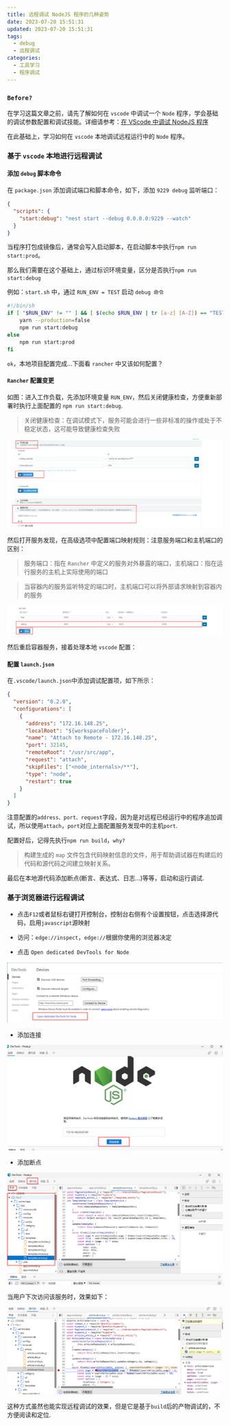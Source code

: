 ```yaml
---
title: 远程调试 NodeJS 程序的几种姿势
date: 2023-07-20 15:51:31
updated: 2023-07-20 15:51:31
tags:
  - debug
  - 远程调试
categories:
  - 工具学习
  - 程序调试
---
```


### `Before?`

在学习这篇文章之前，请先了解如何在 `vscode` 中调试一个 `Node` 程序，学会基础的调试参数配置和调试技能。详细请参考：[在 VScode 中调试 NodeJS 程序](/share/vscode-debug)

在此基础上，学习如何在 `vscode` 本地调试远程运行中的 `Node` 程序。

<!-- more -->

### 基于 `vscode` 本地进行远程调试

#### 添加 `debug` 脚本命令

在 `package.json` 添加调试端口和脚本命令，如下，添加 `9229 debug` 监听端口：

```json
{
  "scripts": {
    "start:debug": "nest start --debug 0.0.0.0:9229 --watch"
  }
}
```

当程序打包成镜像后，通常会写入启动脚本，在启动脚本中执行`npm run start:prod`。

那么我们需要在这个基础上，通过标识环境变量，区分是否执行`npm run start:debug`

例如：`start.sh` 中，通过 `RUN_ENV = TEST` 启动 `debug 命令`

```sh
#!/bin/sh
if [ "$RUN_ENV" != "" ] && [ $(echo $RUN_ENV | tr [a-z] [A-Z]) == "TEST" ];then
    yarn --production=false
    npm run start:debug
else
    npm run start:prod
fi
```

`ok`，本地项目配置完成...下面看 `rancher` 中又该如何配置？

#### `Rancher` 配置变更

如图：进入工作负载，先添加环境变量 `RUN_ENV`，然后关闭健康检查，方便重新部署时执行上面配置的 `npm run start:debug`.

> 关闭健康检查：在调试模式下，服务可能会进行一些非标准的操作或处于不稳定状态，这可能导致健康检查失败

[![node-remote-debug-p1](/images/share/node-remote-debug/p1.png)](/images/share/node-remote-debug/p1.png)

然后打开服务发现，在高级选项中配置端口映射规则：注意服务端口和主机端口的区别：

> 服务端口：指在 `Rancher` 中定义的服务对外暴露的端口，主机端口：指在运行服务的主机上实际使用的端口

> 当容器内的服务监听特定的端口时，主机端口可以将外部请求映射到容器内的服务

[![node-remote-debug-p2](/images/share/node-remote-debug/p2.png)](/images/share/node-remote-debug/p2.png)

然后重启容器服务，接着处理本地 `vscode` 配置：

#### 配置 `launch.json`

在`.vscode/launch.json`中添加调试配置项，如下所示：

```json
{
  "version": "0.2.0",
  "configurations": [
    {
      "address": "172.16.148.25",
      "localRoot": "${workspaceFolder}",
      "name": "Attach to Remote - 172.16.148.25",
      "port": 32145,
      "remoteRoot": "/usr/src/app",
      "request": "attach",
      "skipFiles": ["<node_internals>/**"],
      "type": "node",
      "restart": true
    }
  ]
}
```

注意配置的`address、port、request`字段，因为是对远程已经运行中的程序追加调试，所以使用`attach`，`port`对应上面配置服务发现中的主机`port`.

配置好后，记得先执行`npm run build`，`why?`

> 构建生成的 `map` 文件包含代码映射信息的文件，用于帮助调试器在构建后的代码和源代码之间建立映射关系。

最后在本地源代码添加断点(断言、表达式、日志...)等等，启动和运行调试.

### 基于浏览器进行远程调试

- 点击`F12`或者鼠标右键打开控制台，控制台右侧有个设置按钮，点击选择源代码，启用`javascript`源映射

- 访问：`edge://inspect`，`edge://`根据你使用的浏览器决定

- 点击 `Open dedicated DevTools for Node`

[![node-remote-debug-p3](/images/share/node-remote-debug/p3.png)](/images/share/node-remote-debug/p3.png)

- 添加连接

[![node-remote-debug-p4](/images/share/node-remote-debug/p4.png)](/images/share/node-remote-debug/p4.png)

- 添加断点

[![node-remote-debug-p5](/images/share/node-remote-debug/p5.png)](/images/share/node-remote-debug/p5.png)

当用户下次访问该服务时，效果如下：

[![node-remote-debug-p6](/images/share/node-remote-debug/p6.png)](/images/share/node-remote-debug/p6.png)

这种方式虽然也能实现远程调试的效果，但是它是基于`build`后的产物调试的，不方便阅读和定位.
